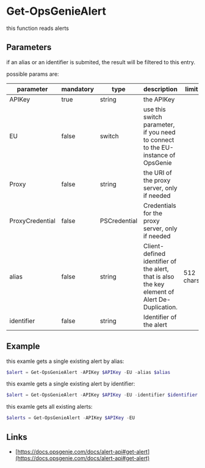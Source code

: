 ﻿# Get-OpsGenieAlert

this function reads alerts

## Parameters

if an alias or an identifier is submited, the result will be filtered to this entry.

possible params are:

parameter | mandatory | type | description | limit
---|---|---|---|---
APIKey | true | string | the APIKey
EU | false | switch | use this switch parameter, if you need to connect to the EU-instance of OpsGenie
Proxy | false | string | the URI of the proxy server, only if needed
ProxyCredential | false | PSCredential | Credentials for the proxy server, only if needed
alias | false | string | Client-defined identifier of the alert, that is also the key element of Alert De-Duplication.|512 chars
identifier | false | string | Identifier of the alert |

## Example

this examle gets a single existing alert by alias:

```PowerShell
$alert = Get-OpsGenieAlert -APIKey $APIKey -EU -alias $alias
```

this examle gets a single existing alert by identifier:

```PowerShell
$alert = Get-OpsGenieAlert -APIKey $APIKey -EU -identifier $identifier
```

this examle gets all existing alerts:

```PowerShell
$alerts = Get-OpsGenieAlert -APIKey $APIKey -EU
```

## Links

- [https://docs.opsgenie.com/docs/alert-api#get-alert](https://docs.opsgenie.com/docs/alert-api#get-alert)
